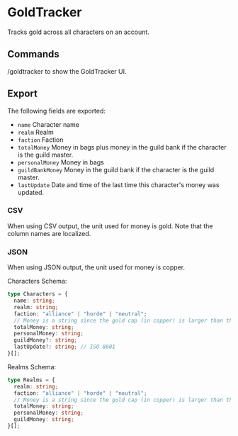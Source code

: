 # GoldTracker

Tracks gold across all characters on an account.

## Commands

/goldtracker to show the GoldTracker UI.

## Export

The following fields are exported:

- `name` Character name
- `realm` Realm
- `faction` Faction
- `totalMoney` Money in bags plus money in the guild bank if the character is the guild master.
- `personalMoney` Money in bags
- `guildBankMoney` Money in the guild bank if the character is the guild master.
- `lastUpdate` Date and time of the last time this character's money was updated.

### CSV

When using CSV output, the unit used for money is gold. Note that the column names are localized.

### JSON

When using JSON output, the unit used for money is copper.

Characters Schema:

```ts
type Characters = {
  name: string;
  realm: string;
  faction: "alliance" | "horde" | "neutral";
  // Money is a string since the gold cap (in copper) is larger than the maximum value of a 32 bit integer.
  totalMoney: string;
  personalMoney: string;
  guildMoney?: string;
  lastUpdate?: string; // ISO 8601
}[];
```

Realms Schema:

```ts
type Realms = {
  realm: string;
  faction: "alliance" | "horde" | "neutral";
  // Money is a string since the gold cap (in copper) is larger than the maximum value of a 32 bit integer.
  totalMoney: string;
  personalMoney: string;
  guildMoney: string;
}[];
```
